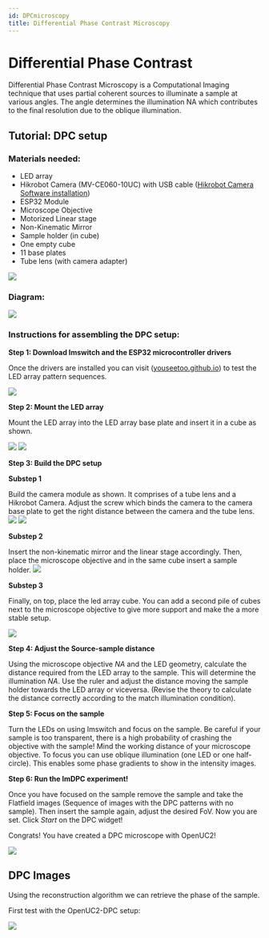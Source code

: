 ```yaml
---
id: DPCmicroscopy
title: Differential Phase Contrast Microscopy
---
```


# Differential Phase Contrast

Differential Phase Contrast Microscopy is a Computational Imaging technique that uses partial coherent sources to illuminate a sample at various angles. The angle determines the illumination NA which contributes to the final resolution due to the oblique illumination.

## Tutorial: DPC setup

### Materials needed:

- LED array
- Hikrobot Camera (MV-CE060-10UC) with USB cable ([Hikrobot Camera Software installation](Camera_Software_tutorial.md))
- ESP32 Module
- Microscope Objective
- Motorized Linear stage
- Non-Kinematic Mirror
- Sample holder (in cube)
- One empty cube
- 11 base plates
- Tube lens (with camera adapter)

![](./IMAGES/DPC_setup.png)

### Diagram:

![](./IMAGES/DPC_diagram.png)

### Instructions for assembling the DPC setup:
**Step 1: Download Imswitch and the ESP32 microcontroller drivers**

Once the drivers are installed you can visit ([youseetoo.github.io](https://youseetoo.github.io/indexWebSerialTest.html)) to test the LED array pattern sequences.

![](./IMAGES/ESP32.png)

**Step 2: Mount the LED array**

Mount the LED array into the LED array base plate and insert it in a cube as shown.

![](./IMAGES/LED_base.png)
![](./IMAGES/LED_array_insert.jpg)

**Step 3: Build the DPC setup**

**Substep 1**

Build the camera module as shown. It comprises of a tube lens and a Hikrobot Camera. Adjust the screw which binds the camera to the camera base plate to get the right distance between the camera and the tube lens.
![](./IMAGES/Camera_module.jpg)
![](./IMAGES/DPC_setup_step_1.jpg)

**Substep 2**

Insert the non-kinematic mirror and the linear stage accordingly. Then, place the microscope objective and in the same cube insert a sample holder.
![](./IMAGES/DPC_setup_step_2.jpg)

**Substep 3**

Finally, on top, place the led array cube. You can add a second pile of cubes next to the microscope objective to give more support and make the a more stable setup.

![](./IMAGES/Support_cubes.jpg)

**Step 4: Adjust the Source-sample distance**

Using the microscope objective _NA_ and the LED geometry, calculate the distance required from the LED array to the sample. This will determine the illumination _NA_. Use the ruler and adjust the distance moving the sample holder towards the LED array or viceversa. (Revise the theory to calculate the distance correctly according to the match illumination condition).

**Step 5: Focus on the sample**

Turn the LEDs on using Imswitch  and focus on the sample. Be careful if your sample is too transparent, there is a high probability of crashing the objective with the sample! Mind the working distance of your microscope objective. To focus you can use oblique illumination (one LED or one half-circle). This enables some phase gradients to show in the intensity images.

**Step 6: Run the ImDPC experiment!**

Once you have focused on the sample remove the sample and take the Flatfield images (Sequence of images with the DPC patterns with no sample). Then insert the sample again, adjust the desired FoV. Now you are set. Click _Start_ on the DPC widget!

Congrats! You have created a DPC microscope with OpenUC2!

![](./IMAGES/DPC_final_setup.png)

## DPC Images

Using the reconstruction algorithm we can retrieve the phase of the sample.

First test with the OpenUC2-DPC setup:

![](./IMAGES/Brightfield_test_cells_10x0.25-ANIMATION.gif)

